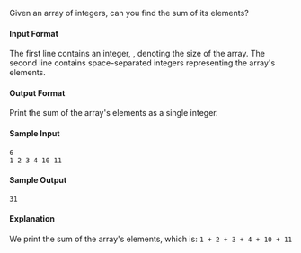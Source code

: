 Given an array of  integers, can you find the sum of its elements?

#### Input Format

The first line contains an integer, , denoting the size of the array.
The second line contains  space-separated integers representing the array's elements.

#### Output Format

Print the sum of the array's elements as a single integer.

#### Sample Input
```
6
1 2 3 4 10 11
```

#### Sample Output
```
31
```

#### Explanation

We print the sum of the array's elements, which is:
`1 + 2 + 3 + 4 + 10 + 11`